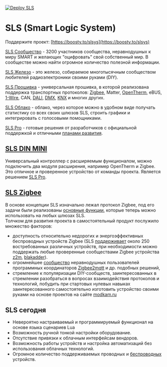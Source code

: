 [![Deploy SLS](https://github.com/slsys/Gateway/actions/workflows/deploy.yml/badge.svg)](https://github.com/slsys/Gateway/actions/workflows/deploy.yml)

# SLS (Smart Logic System)

Поддержите проект: [https://boosty.to/slsys](https://boosty.to/slsys)

[SLS Сообщество](https://t.me/slsys) - 3200 участников сообщества, неравнодушных к миру SMART и желающих "оцифровать" свой собственный мир. В сообществе можно найти огромное количество полезной информации.

[SLS Железо](/sls_dev.md) - это железо, собираемое многотысячным сообществом любителей радиоэлектроники своими руками (DIY).

[SLS Прошивка](https://boosty.to/slsys) - универсальная прошивка, в которой реализована поддержка транспортных протоколов: [Zigbee](/basic.md), Matter, [OpenTherm](/devices/din_mini_boiler_rus.md), eBUS, [1-Wire](/devices/din_mini_boiler_rus.md), CAN, [DALI](/devices/din_mini_lighting_rus.md), [DMX](/devices/din_mini_lighting_rus.md), [KNX](/knx.md) и многих других.

[SLS Облако](https://slsys.io/) - облако, через которое можно в удобном виде получать статистику со всех своих шлюзов SLS, строить графики и интегрировать с голосовыми помощниками.

[SLS Pro](/sls_pro.md) - готовые решения от разработчиков с официальной поддержкой и отличными [планами развития](/offer.md).

## [SLS DIN MINI](/devices/din_mini_base_rus.md)

Универсальный контроллер с расширяемым функционалом, можно подключить два модуля расширения, например OpenTherm и Zigbee. Это отличное и проверенное устройство от команды проекта. Является решением [SLS Pro](/sls_pro.md).

## [SLS Zigbee](/basic.md)

В основе концепции SLS изначально лежал протокол Zigbee, под его задачи были реализованы [основные функции](/basic.md), которые теперь можно использовать на любых шлюзах SLS.  
Толчком для развития проекта в самостоятельный продукт послужило множество факторов:

- доступность относительно недорогих и энергоэффективных беспроводных устройств Zigbee (SLS [поддерживает](https://slsys.io/ru/action/supported_devices) около 250 востребованных различных устройств, при необходимости можно поддержать любые проверенные сообществами Zigbee устройства [z2m](https://www.zigbee2mqtt.io/supported-devices/), [blakadder](https://zigbee.blakadder.com/all.html)).
- огромнейшее [сообщество](https://t.me/zigbeer) неравнодушных пользователей программных координаторов [Zigbee2mqtt](https://www.zigbee2mqtt.io/) и др. подобных решений,
- стремление к популяризации DIY-сообществ, заинтересованных в стремлении разобраться в вопросах взаимодействия протоколов и технологий, побудить при стартовых нулевых навыках заинтересованного самостоятельно изготовить устройство своими руками на основе проектов на сайте [modkam.ru](https://modkam.ru)

## SLS сегодня

- Невероятно настраиваемый и программируемый функционал на основе языка сценариев Lua
- Возможность ручной тонкой настройки оборудование.
- Отсутствие привязки к облачным интерфейсам вендоров.
- Возможность работы устройств и настройка автоматизаций без использования облачных технологий.
- Огромное количество поддерживаемых проводных и [беспроводных](https://slsys.io/ru/action/supported_devices) устройств.
